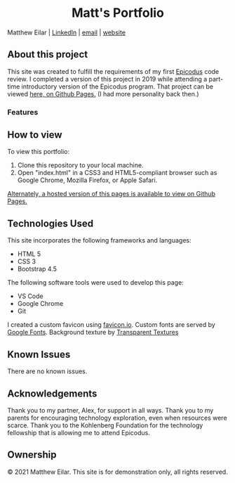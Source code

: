 <h1 align="center">Matt's  Portfolio</h1>

Matthew Eilar | [LinkedIn](https://www.linkedin.com/in/eilar-503/) | [email](mailto:<meilar@gmail.com>) | [website](www.mattheweilar.com)

## About this project
This site was created to fulfill the requirements of my first [Epicodus](https://www.epicodus.com) code review. I completed a version of this project in 2019 while attending a part-time introductory version of the Epicodus program. That project can be viewed [here, on Github Pages.](https://meilar.github.io/portfolio) (I had more personality back then.)

### Features

## How to view

To view this portfolio:

1. Clone this repository to your local machine.
2. Open "index.html" in a CSS3 and HTML5-compliant browser such as Google Chrome, Mozilla Firefox, or Apple Safari.

[Alternately, a hosted version of this pages is available to view on Github Pages.](https://meilar.github.io/profile)




## Technologies Used

This site incorporates the following frameworks and languages:

- HTML 5
- CSS 3
- Bootstrap 4.5

The following software tools were used to develop this page:

- VS Code
- Google Chrome
- Git

I created a custom favicon using [favicon.io](https://favicon.io). Custom fonts are served by [Google Fonts](https://fonts.google.com). Background texture by [Transparent Textures](https://transparenttextures.com)


## Known Issues

There are no known issues.

## Acknowledgements

Thank you to my partner, Alex, for support in all ways. Thank you to my parents for encouraging technology exploration, even when resources were scarce. Thank you to the Kohlenberg Foundation for the technology fellowship that is allowing me to attend Epicodus.

## Ownership

© 2021 Matthew Eilar. This site is for demonstration only, all rights reserved.

